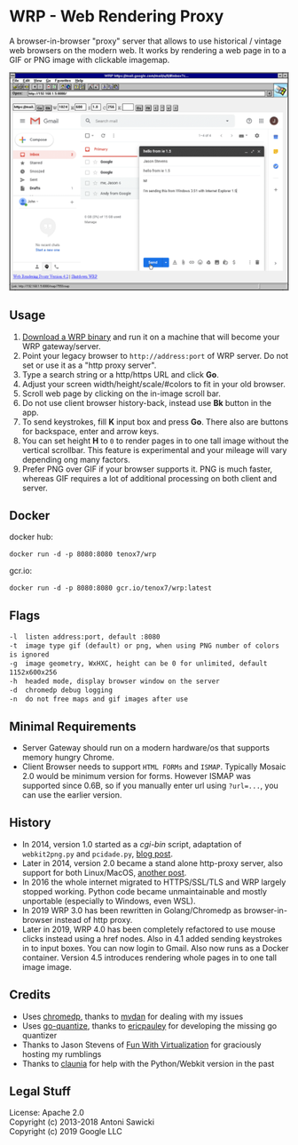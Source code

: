 # WRP - Web Rendering Proxy

A browser-in-browser "proxy" server that allows to use historical / vintage web browsers on the modern web. It works by rendering a web page in to a GIF or PNG image with clickable imagemap.

![Internet Explorer 1.5 doing Gmail](wrp.png)

## Usage

1. [Download a WRP binary](https://github.com/tenox7/wrp/releases/) and run it on a machine that will become your WRP gateway/server.
2. Point your legacy browser to `http://address:port` of WRP server. Do not set or use it as a "http proxy server".
3. Type a search string or a http/https URL and click **Go**.
4. Adjust your screen width/height/scale/#colors to fit in your old browser.
5. Scroll web page by clicking on the in-image scroll bar.
6. Do not use client browser history-back, instead use **Bk** button in the app.
7. To send keystrokes, fill **K** input box and press **Go**. There also are buttons for backspace, enter and arrow keys.
8. You can set height **H** to `0` to render pages in to one tall image without the vertical scrollbar. This feature is experimental and your mileage will vary depending ong many factors.
9. Prefer PNG over GIF if your browser supports it. PNG is much faster, whereas GIF requires a lot of additional processing on both client and server.

## Docker

docker hub:

```shell
docker run -d -p 8080:8080 tenox7/wrp
```

gcr.io:

```shell
docker run -d -p 8080:8080 gcr.io/tenox7/wrp:latest
```

## Flags

```flags
-l  listen address:port, default :8080
-t  image type gif (default) or png, when using PNG number of colors is ignored
-g  image geometry, WxHXC, height can be 0 for unlimited, default 1152x600x256
-h  headed mode, display browser window on the server
-d  chromedp debug logging
-n  do not free maps and gif images after use
```

## Minimal Requirements

* Server Gateway should run on a modern hardware/os that supports memory hungry Chrome.
* Client Browser needs to support `HTML FORMs` and `ISMAP`. Typically Mosaic 2.0 would be minimum version for forms. However ISMAP was supported since 0.6B, so if you manually enter url using `?url=...`, you can use the earlier version.

## History

* In 2014, version 1.0 started as a *cgi-bin* script, adaptation of `webkit2png.py` and `pcidade.py`, [blog post](https://virtuallyfun.com/2014/03/03/surfing-modern-web-with-ancient-browsers/).
* Later in 2014, version 2.0 became a stand alone http-proxy server, also support for both Linux/MacOS, [another post](https://virtuallyfun.com/wordpress/2014/03/11/web-rendering-proxy-update//).
* In 2016 the whole internet migrated to HTTPS/SSL/TLS and WRP largely stopped working. Python code became unmaintainable and mostly unportable (especially to Windows, even WSL).
* In 2019 WRP 3.0 has been rewritten in Golang/Chromedp as browser-in-browser instead of http proxy.
* Later in 2019, WRP 4.0 has been completely refactored to use mouse clicks instead using a href nodes. Also in 4.1 added sending keystrokes in to input boxes. You can now login to Gmail. Also now runs as a Docker container. Version 4.5 introduces rendering whole pages in to one tall image image.

## Credits

* Uses [chromedp](https://github.com/chromedp), thanks to [mvdan](https://github.com/mvdan) for dealing with my issues
* Uses [go-quantize](https://github.com/ericpauley/go-quantize), thanks to [ericpauley](https://github.com/ericpauley) for developing the missing go quantizer
* Thanks to Jason Stevens of [Fun With Virtualization](https://virtuallyfun.com/) for graciously hosting my rumblings
* Thanks to [claunia](https://github.com/claunia/) for help with the Python/Webkit version in the past

## Legal Stuff

License: Apache 2.0  
Copyright (c) 2013-2018 Antoni Sawicki  
Copyright (c) 2019 Google LLC
